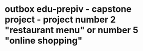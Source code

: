 # outbox edu-prepiv - capstone project - project number 2 "restaurant menu" or number 5 "online shopping"

